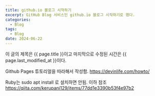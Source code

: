 ```yaml
---
title: github.io 블로그 시작하기
excerpt: GitHub Blog 서비스인 github.io 블로그 시작하기로 했다.
categories:
  - Blog
tags:
  - Blog
date: 2024-06-22
---
```


이 글의 제목은 {{ page.title }}이고
마지막으로 수정된 시간은 {{ page.last_modified_at }}이다.

Github Pages 튜토리얼을 따라해서 작성함.
https://devinlife.com/howto/

Ruby는 sudo apt install 로 설치하면 안됨. 이하 참조
https://qiita.com/kerupani129/items/77dd1e3390b53f4e97b2




